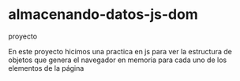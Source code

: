 # almacenando-datos-js-dom
proyecto 

En este proyecto hicimos una practica en js para ver la estructura de objetos
que genera el navegador en memoria para cada uno de los elementos de la página 
